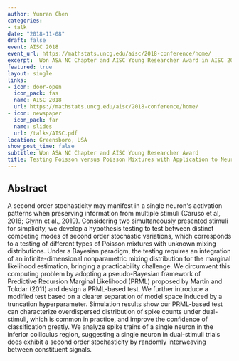 ```yaml
---
author: Yunran Chen
categories:
- talk
date: "2018-11-08"
draft: false
event: AISC 2018
event_url: https://mathstats.uncg.edu/aisc/2018-conference/home/
excerpt:  Won ASA NC Chapter and AISC Young Researcher Award in AISC 2018.
featured: true
layout: single
links:
- icon: door-open
  icon_pack: fas
  name: AISC 2018
  url: https://mathstats.uncg.edu/aisc/2018-conference/home/
- icon: newspaper
  icon_pack: far
  name: slides
  url: /talks/AISC.pdf
location: Greensboro, USA
show_post_time: false
subtitle: Won ASA NC Chapter and AISC Young Researcher Award
title: Testing Poisson versus Poisson Mixtures with Application to Neuronscience. 
---
```


## Abstract

A second order stochasticity may manifest in a single neuron's activation patterns when preserving information from multiple stimuli (Caruso et al, 2018; Glynn et al., 2019). Considering two simultaneously presented stimuli for simplicity, we develop a hypothesis testing to test between distinct competing modes of second order stochastic variations, which corresponds to a testing of different types of Poisson mixtures with unknown mixing distributions. Under a Bayesian paradigm, the testing requires an integration of an infinite-dimensional nonparametric mixing distribution for the marginal likelihood estimation, bringing a practicability challenge. We circumvent this computing problem by adopting a pseudo-Bayesian framework of Predictive Recursion Marginal Likelihood (PRML) proposed by Martin and Tokdar (2011) and design a PRML-based test. We further introduce a modified test based on a clearer separation of model space induced by a truncation hyperparameter. Simulation results show our PRML-based test can characterize overdispersed distribution of spike counts under dual-stimuli, which is common in practice, and improve the confidence of classification greatly. We analyze spike trains of a single neuron in the inferior colliculus region, suggesting a single neuron in dual-stimuli trials does exhibit a second order stochasticity by randomly interweaving between constituent signals.
